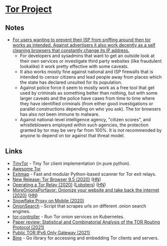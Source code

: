 # [Tor Project](https://www.torproject.org/download/)

## Notes

- [For users wanting to prevent their ISP from sniffing around then tor works as intended. Against advertisers it also work decently as a self cleaning browsers that constantly change its IP address.](https://news.ycombinator.com/item?id=24564415)
  - For developers and sysadmins that want to get an outside look at their own services or investigate third party websites (like fraudulent lookalike) it work pretty effective with some caveats.
  - It also works mostly fine against national and ISP firewalls that is intended to censor citizens and lead people away from places which the state has declared unsuited for its population.
  - Against police force it seem to mostly work as a free tool that get used by criminals as something better than nothing, but with some larger caveats and the police have cases from time to time where they have identified criminals (from either good investigations or parallel constructions depending on who you ask). The tor browsers has also not been immune to malware.
  - Against national-level intelligence agency, "citizen scores", and whistleblowers employed within such agencies, the protection granted by tor may be very far from 100%. It is not recommended by anyone to depend on tor against that threat model.

## Links

- [TinyTor](https://github.com/Marten4n6/TinyTor) - Tiny Tor client implementation (in pure python).
- [Awesome Tor](https://github.com/ajvb/awesome-tor)
- [Exitmap](https://github.com/NullHypothesis/exitmap) - Fast and modular Python-based scanner for Tor exit relays.
- [New Release: Tor Browser 9.5 (2020)](https://blog.torproject.org/new-release-tor-browser-95) ([HN](https://news.ycombinator.com/item?id=23392814))
- [Operating a Tor Relay (2020)](https://birb007.github.io/blog/2020/06/06/operating-a-tor-relay.html) ([Lobsters](https://lobste.rs/s/is2li1/operating_tor_relay)) ([HN](https://news.ycombinator.com/item?id=23536949))
- [MoreOnionsPorfavor: Onionize your website and take back the internet (2020)](https://blog.torproject.org/more-onions-porfavor) ([HN](https://news.ycombinator.com/item?id=23775704))
- [Snowflake Proxy on Mobile (2020)](https://blog.torproject.org/gsoc-2020-snowflake-proxy-mobile)
- [OnionSearch](https://github.com/megadose/OnionSearch) - Script that scrapes urls on different .onion search engines.
- [tor-controller](https://github.com/kragniz/tor-controller) - Run Tor onion services on Kubernetes.
- [Paper review: Statistical and Combinatorial Analysis of the TOR Routing Protocol (2021)](https://dustri.org/b/paper-review-statistical-and-combinatorial-analysis-of-the-tor-routing-protocol.html)
- [Public TOR IPv6 Only Gateway (2021)](https://blog.shamm.as/posts/2021-01-18-public_tor_ipv6_gateway/)
- [Bine](https://github.com/cretz/bine) - Go library for accessing and embedding Tor clients and servers.
